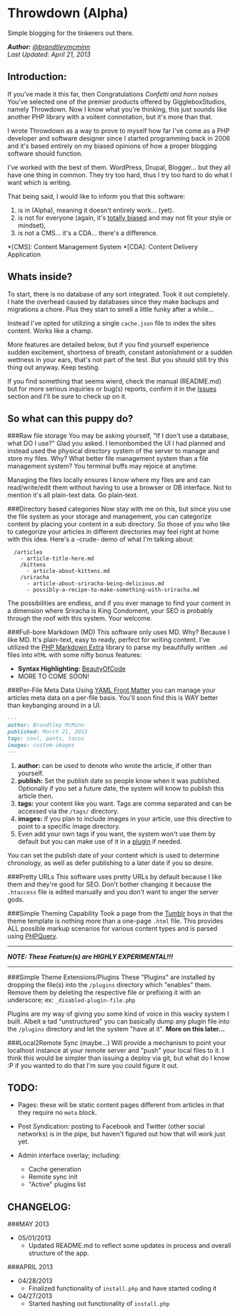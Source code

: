 Throwdown (Alpha)
=================

Simple blogging for the tinkerers out there.

_**Author:** [@brandtleymcminn](https://twitter.com/brandtleymcminn)_<br>
_Last Updated: April 21, 2013_


Introduction:
-------------

If you've made it this far, then Congratulations *Confetti and horn noises* You've selected one of the premier products offered by GiggleboxStudios, namely Throwdown. Now I know what you're thinking, this just sounds like another PHP library with a voilent connotation, but it's more than that.

I wrote Throwdown as a way to prove to myself how far I've come as a PHP developer and software designer since I started programming back in 2006 and
it's based entirely on my biased opinions of how a proper blogging software should function.

I've worked with the best of them. WordPress, Drupal, Blogger... but they all have one thing in common. They try too hard, thus I try too hard to do what I want which is writing.

That being said, I would like to inform you that this software:

1. is in (Alpha), meaning it doesn't entirely work... (yet).
2. is not for everyone (again, it's [totally biased](http://www.fxnetworks.com/totallybiased) and may not fit your style or mindset),
3. is not a CMS... it's a CDA... there's a difference.

*[CMS]: Content Management System
*[CDA]: Content Delivery Application


Whats inside?
-------------

To start, there is no database of any sort integrated. Took it out completely. I hate the overhead caused by databases since they make backups and migrations a chore. Plus they start to smell a little funky after a while...

Instead I've opted for utilizing a single `cache.json` file to index the sites content. Works like a champ.

More features are detailed below, but if you find yourself experience sudden excitement, shortness of breath, constant astonishment or a sudden wettness in your ears, that's not part of the test. But you should still try this thing out anyway. Keep testing.

If you find something that seems wierd, check the manual (README.md) but for more serious inquiries or bug(s) reports, confirm it in the [Issues](https://github.com/GiggleboxStudios/Throwdown/issues) section and I'll be sure to check up on it.


So what can this puppy do?
--------------------------

###Raw file storage
You may be asking yourself, "If I don't use a database, what DO I use?" Glad you asked. I lemonbombed the UI I had planned and instead used the physical directory system of the server to manage and store my files. Why? What better file management system than a file management system? You terminal buffs may rejoice at anytime.

Managing the files locally ensures I know where my files are and can read/write/edit them without having to use a browser or DB interface. Not to mention it's all plain-text data. Go plain-text.


###Directory based categories
Now stay with me on this, but since you use the file system as your storage and management, you can categorize content by placing your content in a sub directory. So those of you who like to categorize your articles in different directories may feel right at home with this idea. Here's a -crude- demo of what I'm talking about:

```
  /articles
    - article-title-here.md
    /kittens
      - article-about-kittens.md
    /sriracha
      - article-about-sriracha-being-delicious.md
      - possibly-a-recipe-to-make-something-with-sriracha.md
```

The possibilities are endless, and if you ever manage to find your content in a dimension where Sriracha is King Condoment, your SEO is probably through the roof with this system. Your welcome.


###Full-bore Markdown (MD)
This software only uses MD. Why? Because I like MD. It's plain-text, easy to ready, perfect for writing content. I've utilized the [PHP Markdown Extra]() library to parse my beautifully written `.md` files into `HTML` with some nifty bonus features:

- **Syntax Highlighting:** [BeautyOfCode](http://startbigthinksmall.wordpress.com/2008/10/30/beautyofcode-jquery-plugin-for-syntax-highlighting/)
- MORE TO COME SOON!


###Per-File Meta Data
Using [YAML Front Matter](https://github.com/Blaxus/YAML-FrontMatter) you can manage your articles meta data on a per-file basis. You'll soon find this is WAY better than keybanging around in a UI.

```markdown
---
author: Brandtley McMinn
published: March 21, 2013
tags: cool, pants, tacos
images: custom-images
---
```

1. **author:** can be used to denote who wrote the article, if other than yourself.
2. **publish:** Set the publish date so people know when it was published. Optionally if you set a future date, the system will know to publish this article then.
3. **tags:** your content like you want. Tags are comma separated and can be accessed via the `/tags/` directory.
4. **images:** if you plan to include images in your article, use this directive to point to a specific image directory.
5. Even add your own tags if you want, the system won't use them by default but you can make use of it in a [plugin](#plugins-maybe) if needed.

You can set the publish date of your content which is used to determine chronology, as well as defer publishing to a later date if you so desire.


###Pretty URLs
This software uses pretty URLs by default because I like them and they're good for SEO. Don't bother changing it because the `.htaccess` file is edited manually and you don't want to anger the server gods.


###Simple Theming Capability
Took a page from the [Tumblr]() boys in that the theme template is nothing more than a one-page `.html` file. This provides ALL possible markup scenarios for various content types and is parsed using [PHPQuery]().


---

_**NOTE: These Feature(s) are HIGHLY EXPERIMENTAL!!!**_

---

###Simple Theme Extensions/Plugins
These "Plugins" are installed by dropping the file(s) into the `/plugins` directory which "enables" them. Remove them by deleting the respective file or prefixing it with an underscore; ex: `_disabled-plugin-file.php`

Plugins are my way of giving you some kind of voice in this wacky system I built. Albeit a tad "unstructured" you can basically dump any plugin file into the `/plugins` directory and let the system "have at it". **More on this later...**



###Local2Remote Sync (maybe...)
Will provide a mechanism to point your localhost instance at your remote server and "push" your local files to it. I think this would be simpler than issuing a deploy via git, but what do I know :P if you wanted to do that I'm sure you could figure it out.


TODO:
-----

- Pages: these will be static content pages different from articles in that they require no `meta` block.

- Post Syndication: posting to Facebook and Twitter (other social networks) is in the pipe, but haven't figured out how that will work just yet.

- Admin interface overlay; including:
    - Cache generation
    - Remote sync init
    - "Active" plugins list


CHANGELOG:
----------

###MAY 2013
- 05/01/2013
    * Updated README.md to reflect some updates in process and overall structure of the app.

###APRIL 2013
- 04/28/2013
    * Finalized functionality of `install.php` and have started coding it
- 04/27/2013
    * Started hashing out functionality of `install.php`
